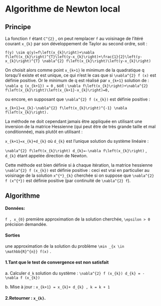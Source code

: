 # Algorithme de Newton local

## Principe

La fonction ``f`` étant ``C^{2}`` , on peut remplacer ``f`` au voisinage de l’itéré courant ``x_{k}`` par son développement de Taylor au second ordre, soit :

``f(y) \sim q(y)=f\left(x_{k}\right)+\nabla f\left(x_{k}\right)^{T}\left(y-x_{k}\right)+\frac{1}{2}\left(y-x_{k}\right)^{T} \nabla^{2} f\left(x_{k}\right)\left(y-x_{k}\right)``

On choisit alors comme point ``x_{k+1}`` le minimum de la quadratique q lorsqu’il existe et
est unique, ce qui n’est le cas que si ``\nabla^{2} f (x)`` est définie positive. Or le minimum de q est
réalisé par ``x_{k+1}`` solution de : ``\nabla q (x_{k+1}) = 0`` , soit :
``\nabla f\left(x_{k}\right)+\nabla^{2} f\left(x_{k}\right)\left(x_{k+1}-x_{k}\right)=0,``

ou encore, en supposant que ``\nabla^{2} f (x_{k})`` est définie positive :

``x_{k+1}=x_{k}-\nabla^{2} f\left(x_{k}\right)^{-1} \nabla f\left(x_{k}\right).``

La méthode ne doit cependant jamais être appliquée en utilisant une inversion de la
matrice Hessienne (qui peut être de très grande taille et mal conditionnée), mais plutôt en utilisant :

   ``x_{k+1}=x_{k}+d_{k}``
où ``d_{k}`` est l’unique solution du système linéaire :

   ``\nabla^{2} f\left(x_{k}\right) d_{k}=-\nabla f\left(x_{k}\right)`` ,
``d_{k}``
étant appelée direction de Newton.

Cette méthode est bien définie si à chaque itération, la matrice hessienne ``\nabla^{2} f (x_{k})`` est
définie positive : ceci est vrai en particulier au voisinage de la solution ``x^{*}_{k}`` cherchée si on
suppose que ``\nabla^{2} f (x^{*})`` 
est définie positive (par continuité de ``\nabla^{2} f``).

## Algorithme

#### Données:

``f , x_{0}`` première approximation de la solution cherchée, ``\epsilon > 0`` précision demandée.

#### Sorties

une approximation de la solution du problème ``\min _{x \in \mathbb{R}^{n}} f(x)`` .

#### 1.Tant que le test de convergence est non satisfait 
  a. Calculer ``d_k`` solution du système : ``\nabla^{2} f (x_{k}) d_{k} = - \nabla f (x_{k})``
  
  b. Mise à jour : ``x_{k+1} = x_{k}+ d_{k} , k = k + 1``
#### 2.Retourner :  ``x_{k}``.

